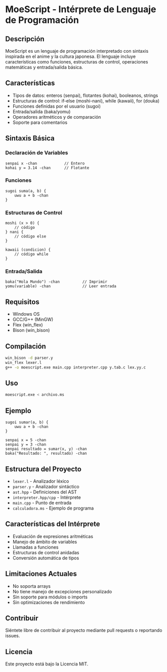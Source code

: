 # MoeScript - Intérprete de Lenguaje de Programación

## Descripción
MoeScript es un lenguaje de programación interpretado con sintaxis inspirada en el anime y la cultura japonesa. El lenguaje incluye características como funciones, estructuras de control, operaciones matemáticas y entrada/salida básica.

## Características
- Tipos de datos: enteros (senpai), flotantes (kohai), booleanos, strings
- Estructuras de control: if-else (moshi-nani), while (kawaii), for (douka)
- Funciones definidas por el usuario (sugoi)
- Entrada/salida (baka/yomu)
- Operadores aritméticos y de comparación
- Soporte para comentarios

## Sintaxis Básica

### Declaración de Variables
```plaintext
senpai x -chan            // Entero
kohai y = 3.14 -chan      // Flotante
```

### Funciones
```plaintext
sugoi suma(a, b) {
    uwu a + b -chan
}
```

### Estructuras de Control
```plaintext
moshi (x > 0) {
    // código
} nani {
    // código else
}

kawaii (condicion) {
    // código while
}
```

### Entrada/Salida
```plaintext
baka("Hola Mundo") -chan          // Imprimir
yomu(variable) -chan              // Leer entrada
```

## Requisitos
- Windows OS
- GCC/G++ (MinGW)
- Flex (win_flex)
- Bison (win_bison)

## Compilación
```bash
win_bison -d parser.y
win_flex lexer.l
g++ -o moescript.exe main.cpp interpreter.cpp y.tab.c lex.yy.c
```

## Uso
```bash
moescript.exe < archivo.ms
```

## Ejemplo
```plaintext
sugoi sumar(a, b) {
    uwu a + b -chan
}

senpai x = 5 -chan
senpai y = 3 -chan
senpai resultado = sumar(x, y) -chan
baka("Resultado: ", resultado) -chan
```

## Estructura del Proyecto
- `lexer.l` - Analizador léxico
- `parser.y` - Analizador sintáctico
- `ast.hpp` - Definiciones del AST
- `interpreter.hpp/cpp` - Intérprete
- `main.cpp` - Punto de entrada
- `calculadora.ms` - Ejemplo de programa

## Características del Intérprete
- Evaluación de expresiones aritméticas
- Manejo de ámbito de variables
- Llamadas a funciones
- Estructuras de control anidadas
- Conversión automática de tipos

## Limitaciones Actuales
- No soporta arrays
- No tiene manejo de excepciones personalizado
- Sin soporte para módulos o imports
- Sin optimizaciones de rendimiento

## Contribuir
Siéntete libre de contribuir al proyecto mediante pull requests o reportando issues.

## Licencia
Este proyecto está bajo la Licencia MIT.